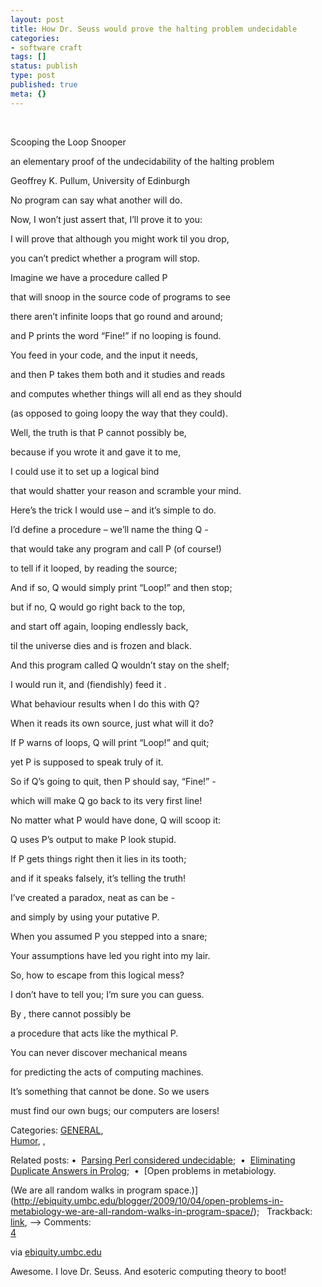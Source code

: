 ```yaml
---
layout: post
title: How Dr. Seuss would prove the halting problem undecidable
categories: 
- software craft
tags: []
status: publish
type: post
published: true
meta: {}
---
```


 

Scooping the Loop Snooper

an elementary proof of the undecidability of the halting problem

Geoffrey K. Pullum, University of Edinburgh

No program can say what another will do. 


Now, I won’t just assert that, I’ll prove it to you:


I will prove that although you might work til you drop,


you can’t predict whether a program will stop.

Imagine we have a procedure called P


that will snoop in the source code of programs to see


there aren’t infinite loops that go round and around;


and P prints the word “Fine!” if no looping is found.

You feed in your code, and the input it needs,


and then P takes them both and it studies and reads


and computes whether things will all end as they should


(as opposed to going loopy the way that they could).

Well, the truth is that P cannot possibly be,


because if you wrote it and gave it to me,


I could use it to set up a logical bind


that would shatter your reason and scramble your mind.

Here’s the trick I would use – and it’s simple to do.


I’d define a procedure – we’ll name the thing Q -


that would take any program and call P (of course!)


to tell if it looped, by reading the source;

And if so, Q would simply print “Loop!” and then stop;


but if no, Q would go right back to the top, 


and start off again, looping endlessly back,


til the universe dies and is frozen and black.

And this program called Q wouldn’t stay on the shelf;


I would run it, and (fiendishly) feed it 
.


What behaviour results when I do this with Q?


When it reads its own source, just what will it do?

If P warns of loops, Q will print “Loop!” and quit;


yet P is supposed to speak truly of it.


So if Q’s going to quit, then P should say, “Fine!” -


which will make Q go back to its very first line!

No matter what P would have done, Q will scoop it:


Q uses P’s output to make P look stupid.


If P gets things right then it lies in its tooth;


and if it speaks falsely, it’s telling the truth!

I’ve created a paradox, neat as can be -


and simply by using your putative P.


When you assumed P you stepped into a snare;


Your assumptions have led you right into my lair.

So, how to escape from this logical mess?


I don’t have to tell you; I’m sure you can guess.


By 
, there cannot possibly be


a procedure that acts like the mythical P.

You can never discover mechanical means


for predicting the acts of computing machines.


It’s something that cannot be done. So we users


must find our own bugs; our computers are losers!



		          
Categories: 
[GENERAL](http://ebiquity.umbc.edu/blogger/category/general/),  
[Humor](http://ebiquity.umbc.edu/blogger/category/general/humor/),
			    ,
			    
Related posts: • 
[Parsing Perl considered undecidable](http://ebiquity.umbc.edu/blogger/2008/01/28/parsing-perl-considered-undecidable/);  • 
[Eliminating Duplicate Answers in Prolog](http://ebiquity.umbc.edu/blogger/2006/03/12/eliminating-duplicate-answers-in-prolog/);  • 
[Open problems in metabiology. 

 (We are all random walks in program space.)](http://ebiquity.umbc.edu/blogger/2009/10/04/open-problems-in-metabiology-we-are-all-random-walks-in-program-space/);   Trackback: 
[link](http://ebiquity.umbc.edu/blogger/2008/01/19/how-dr-suess-would-prove-the-halting-problem-undecidable/trackback/), --> 
Comments: 	  
[4](http://ebiquity.umbc.edu/blogger/2008/01/19/how-dr-suess-would-prove-the-halting-problem-undecidable/#comments)

via 
[ebiquity.umbc.edu](http://ebiquity.umbc.edu/blogger/2008/01/19/how-dr-suess-would-prove-the-halting-problem-undecidable/)
    
Awesome.  I love Dr. Seuss.  And esoteric computing theory to boot!
